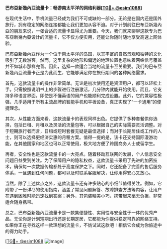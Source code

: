 **巴布亞新幾內亞流量卡：畅游南太平洋的网络利器[[TG💪+ @esim1088](https://t.me/s/esim1088)]**

在现代生活中，手机流量已经成为我们不可或缺的一部分。无论是在国内还是国外旅行，拥有稳定的网络连接都能让我们更加从容不迫。对于计划前往巴布亞新幾內亞的朋友来说，一张合适的流量卡显得尤为重要。今天，我们就来聊聊这款专为巴布亞新幾內亞设计的流量卡，它不仅方便实用，还能让你随时随地享受高速上网体验。

巴布亞新幾內亞作为一个位于南太平洋的岛国，以其丰富的自然景观和独特的文化吸引了无数游客。然而，这里复杂的地形和偏远的地理位置也意味着网络信号覆盖并不如城市那样完善。因此，选择一款适合当地的流量卡至关重要。我们的巴布亞新幾內亞流量卡正是为此而生，它能够满足你在旅行期间的各种网络需求。

首先，这款流量卡的操作非常简单。无论是初次使用还是资深用户，都可以轻松上手。只需按照说明书上的步骤进行注册激活，几分钟内就能开始使用。而且，它支持多种语言界面，即使是不懂英语的用户也能顺利完成设置。此外，它的兼容性极强，几乎适用于所有主流品牌的智能手机和平板设备，真正实现了“一卡通用”的便捷理念。

其次，从性能方面来看，这款流量卡的表现同样出色。它提供了多种套餐供你选择，包括日租、月租以及灵活的流量包等，可以根据自己的实际需要灵活调整。对于短期旅行者而言，日租或短时套餐无疑是最佳选择；而对于长期居住或工作的人士，则可以选择更经济实惠的月租方案。值得一提的是，该卡还支持国际漫游功能，在其他国家和地区也可以正常使用，极大地方便了跨国商务人士或留学生。

再者，安全性也是这款流量卡的一大亮点。随着移动互联网的发展，个人信息安全问题日益受到关注。为了保障用户的隐私权益，这款流量卡采用了先进的加密技术，确保每一次数据传输都处于高度保护之下。同时，它还配备了完善的售后服务体系，一旦遇到任何问题，都可以及时联系客服解决，让你用得安心又放心。

当然，除了上述优点之外，这款流量卡还有许多贴心的小细节值得关注。例如，它附带了一份详尽的使用指南，涵盖了常见问题解答、故障排查方法等内容，让用户在遇到困难时能迅速找到答案；另外，其包装精美小巧，携带起来毫无负担，非常适合随身携带。

总之，巴布亞新幾內亞流量卡是一款集便捷性、实用性与安全性于一体的优秀产品。无论你是计划短期出行还是长期定居，它都能为你提供稳定可靠的网络支持。如果你正在寻找这样一款理想的流量卡，不妨试试这款吧！相信它会成为你旅途中的得力助手。

[[TG💪+ @esim1088](https://t.me/s/esim1088) ![Image](https://i.postimg.cc/4NQfJmqS/Snipaste-2025-05-13-00-14-12.png)]
